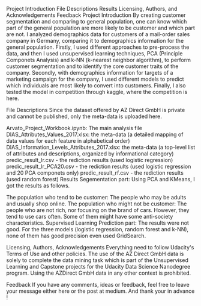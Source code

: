 Project Introduction
File Descriptions
Results
Licensing, Authors, and Acknowledgements
Feedback
Project Introduction
By creating customer segmentation and comparing to general population, one can know which part of the general population are more likely to be customer and which part are not. I analyzed demographics data for customers of a mail-order sales company in Germany, comparing it to demographics information for the general population.
Firstly, I used different approaches to pre-process the data, and then I used unsupervised learning techniques, PCA (Principle Componets Analysis) and k-NN (k-nearest neighbor algorithm), to perform customer segmentation and to identify the core customer traits of the company.
Secondly, with demographics information for targets of a marketing campaign for the company, I used different models to predict which individuals are most likely to convert into customers.
Finally, I also tested the model in competition through kaggle, where the competition is here.

File Descriptions
Since the dataset offered by AZ Direct GmbH is private and cannot be published, only the meta-data is uploaded here.

Arvato_Project_Workbook.ipynb: The main analysis file
DIAS_Attributes_Values_2017.xlsx: the meta-data (a detailed mapping of data values for each feature in alphabetical order)
DIAS_Information_Levels_Attributes_2017.xlsx: the meta-data (a top-level list of attributes and descriptions, organized by informational category)
predic_result_lr.csv - the rediction results (used logistic regression)
predic_result_lr_PCA20.csv - the rediction results (used logistic regression and 20 PCA componets only)
predic_result_rf.csv - the rediction results (used random forest)
Results
Segementation part:
Using PCA and KMeans, I got the results as follows.

The population who tend to be customer: The people who may be adults and usually shop online.
The population who might not be customer: The people who are not rich, nor focusing on the brand of cars. However, they tend to use cars often. Some of them might have some anti-society characteristics.
Supervised Learning Prediction part:
The results were not good. For the three models (logistic regression, random forest and k-NN), none of them has good precision even used GridSearch.

Licensing, Authors, Acknowledgements
Everything need to follow Udacity's Terms of Use and other policies. The use of the AZ Direct GmbH data is solely to complete the data mining task which is part of the Unsupervised Learning and Capstone projects for the Udacity Data Science Nanodegree program. Using the AZDirect GmbH data in any other context is prohibited.

Feedback
If you have any comments, ideas or feedback, feel free to leave your message either here or the post at medium. And thank your in advance !
